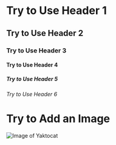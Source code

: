 # Try to Use Header 1

## Try to Use Header 2

### Try to Use Header 3

#### Try to Use Header 4

##### Try to Use Header 5

###### Try to Use Header 6

# Try to Add an Image

![Image of Yaktocat](https://octodex.github.com/images/yaktocat.png)
